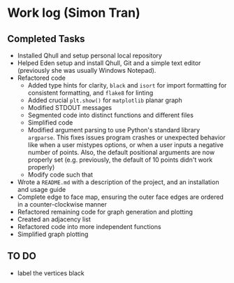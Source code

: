 # Work log (Simon Tran)

## Completed Tasks

- Installed Qhull and setup personal local repository
- Helped Eden setup and install Qhull, Git and a simple text editor (previously she was usually Windows Notepad).
- Refactored code
    - Added type hints for clarity, `black` and `isort` for import formatting for consistent formatting, and `flake8` for linting
    - Added crucial `plt.show()` for `matplotlib` planar graph
    - Modified STDOUT messages
    - Segmented code into distinct functions and different files
    - Simplified code
    - Modified argument parsing to use Python's standard library `argparse`. This fixes issues program crashes or unexpected behavior like when a user mistypes options, or when a user inputs a negative number of points. Also, the default positional arguments are now properly set (e.g. previously, the default of 10 points didn't work properly)
    - Modify code such that
- Wrote a `README.md` with a description of the project, and an installation and usage guide
- Complete edge to face map, ensuring the outer face edges are ordered in a counter-clockwise manner
- Refactored remaining code for graph generation and plotting
- Created an adjacency list
- Refactored code into more independent functions
- Simplified graph plotting

## TO DO

- label the vertices black

